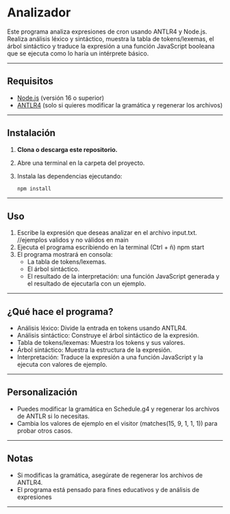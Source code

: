 # Analizador

Este programa analiza expresiones de cron usando ANTLR4 y Node.js. Realiza análisis léxico y sintáctico, muestra la tabla de tokens/lexemas, el árbol sintáctico y traduce la expresión a una función JavaScript booleana que se ejecuta como lo haría un intérprete básico.

---

## Requisitos

- [Node.js](https://nodejs.org/) (versión 16 o superior)
- [ANTLR4](https://www.antlr.org/) (solo si quieres modificar la gramática y regenerar los archivos)

---

## Instalación

1. **Clona o descarga este repositorio.**
2. Abre una terminal en la carpeta del proyecto.
3. Instala las dependencias ejecutando:

   ```sh
   npm install

---

## Uso

1. Escribe la expresión que deseas analizar en el archivo input.txt. //ejemplos validos y no válidos en main
2. Ejecuta el programa escribiendo en la terminal (Ctrl + ñ) npm start
3. El programa mostrará en consola:
    - La tabla de tokens/lexemas.
    - El árbol sintáctico.
    - El resultado de la interpretación: una función JavaScript generada y el resultado de ejecutarla con un ejemplo.

---

## ¿Qué hace el programa?

- Análisis léxico: Divide la entrada en tokens usando ANTLR4.
- Análisis sintáctico: Construye el árbol sintáctico de la expresión.
- Tabla de tokens/lexemas: Muestra los tokens y sus valores.
- Árbol sintáctico: Muestra la estructura de la expresión.
- Interpretación: Traduce la expresión a una función JavaScript y la ejecuta con valores de ejemplo.

---

## Personalización
- Puedes modificar la gramática en Schedule.g4 y regenerar los archivos de ANTLR si lo necesitas.
- Cambia los valores de ejemplo en el visitor (matches(15, 9, 1, 1, 1)) para probar otros casos.

---
## Notas
- Si modificas la gramática, asegúrate de regenerar los archivos de ANTLR4.
- El programa está pensado para fines educativos y de análisis de expresiones

---

